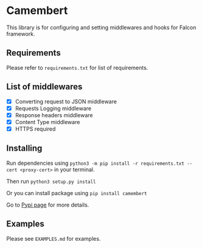 # Camembert

This library is for configuring and setting middlewares and hooks for Falcon framework.

## Requirements

Please refer to `requirements.txt` for list of requirements.

## List of middlewares

- [x] Converting request to JSON middleware 
- [x] Requests Logging middleware
- [x] Response headers middleware
- [x] Content Type middleware
- [x] HTTPS required

## Installing

Run dependencies using `python3 -m pip install -r requirements.txt --cert <proxy-cert>` in your terminal.

Then run `python3 setup.py install`

Or you can install package using `pip install camembert`

Go to [Pypi page](https://pypi.org/project/camembert/) for more details.

## Examples

Please see `EXAMPLES.md` for examples.


